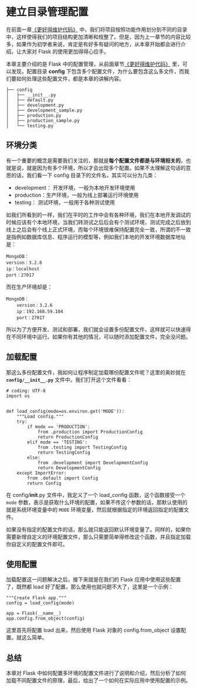 # 建立目录管理配置

在前面一章[《更好得维护代码》](chapter007.md) 中，我们将项目按照功能作用划分到不同的目录中，这样使得我们的项目结构更加清晰和规整了。但是，因为上一章节的内容比较多，如果作为初学者来说，肯定是有好多有疑问的地方，从本章开始都会进行介绍，让大家对 Flask 的使用更加得得心应手。

本章主要介绍的是 Flask 中的配置管理，从前面章节[《更好得维护代码》](chapter007.md) 里，可以发现，配置目录 **config** 下包含多个配置文件，为什么要包含这么多文件，而我们要如何处理这些配置文件，都是本章的讲解内容。

	├── config
	│   ├── __init__.py
	│   ├── default.py
	│   ├── development.py
	│   ├── development_sample.py
	│   ├── production.py
	│   ├── production_sample.py
	│   └── testing.py

## 环境分类

有一个重要的概念是需要我们关注的，那就是**每个配置文件都是与环境相关的**，也就是说，就是因为有多个环境，所以才会出现多个配置。如果不太理解这句话的意思的话，我们看一下 config 目录下的文件名，其实可以分为几类：

- development： 开发环境，一般为本地开发环境使用
- production：生产环境，一般为线上部署运行环境使用
- testing： 测试环境，一般用于各种测试使用

如我们所看到的一样，我们在平时的工作中会有各种环境，我们在本地开发调试的时候应该有个本地环境，当我们转测试之后后会有个测试环境，测试完成之后放到线上之后会有个线上正式环境，而每个环境很难保持配置完全一致，所谓的不一致是指例如数据库信息、程序运行的模型等，例如我们本地的开发环境数据库地址是：

	MongoDB：
    version：3.2.6
    ip：localhost
    port：27017

而在生产环境却是：

	MongoDB：
	    version：3.2.6
	    ip：192.168.59.104
	    port：27017

所以为了方便开发、测试和部署，我们就会设置多份配置文件，这样就可以快速得在不同环境中运行。如果你有其他的情况，可以随时添加配置文件，完全没问题。

## 加载配置

那这么多份配置文件，我如何让程序制定加载哪份配置文件呢？这里的奥妙就在 **`config/__init__.py`** 文件中。我们打开这个文件看看：

	# coding: UTF-8
	import os
	
	
	def load_config(mode=os.environ.get('MODE')):
	    """Load config."""
	    try:
	        if mode == 'PRODUCTION':
	            from .production import ProductionConfig
	            return ProductionConfig
	        elif mode == 'TESTING':
	            from .testing import TestingConfig
	            return TestingConfig
	        else:
	            from .development import DevelopmentConfig
	            return DevelopmentConfig
	    except ImportError:
	        from .default import Config
	        return Config

在 config/__init__.py 文件中，我定义了一个 load_config 函数，这个函数接受一个 `mode` 参数，表示是获取什么环境的配置，如果不传这个参数的话，那默认使用的就是系统环境变量中的 `MODE` 环境变量，然后就根据指定的环境返回指定的配置文件。

如果没有指定的配置文件的话，那么就只能返回默认环境变量了。同样的，如果你需要新增自定义的环境配置文件，那么只需要简单得修改这个函数，并且指定加载你自定义的配置文件即可。

## 使用配置

加载配置这一问题解决之后，接下来就是在我们的 Flask 应用中使用这些配置了，既然都 load 好了配置，那么使用也就问题不大了，这里是一个示例：

    """Create Flask app."""
    config = load_config(mode)

    app = Flask(__name__)
    app.config.from_object(config)
    
这里首先将配置 load 出来，然后使用 Flask 对象的 config.from_object 设置配置。就这么简单。

## 总结

本章对 Flask 中如何配置多环境的配置文件进行了说明和介绍，然后分析了如何加载不同配置文件的原理，最后，给出了一个如何在实际应用中使用配置的示例。    


